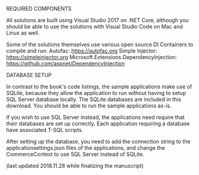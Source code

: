 REQUIRED COMPONENTS

All solutions are built using Visual Studio 2017 on .NET Core, although you should be able to use the solutions with Visual Studio Code on Mac and Linux as well.

Some of the solutions themselves use various open source DI Containers to compile and run:
Autofac: https://autofac.org
Simple Injector: https://simpleinjector.org
Microsoft.Extensions.DependencyInjection: https://github.com/aspnet/DependencyInjection

DATABASE SETUP

In contrast to the book's code listings, the sample applications make use of SQLite, because they allow the application to run without having to setup SQL Server database locally. The SQLite databases are included in this download. You should be able to run the sample applications as-is.

If you wish to use SQL Server instead, the applications need require that their databases are set up correctly. Each application requiring a database have associated T-SQL scripts.

After setting up the database, you need to add the connection string to the applicationsettings.json files of the applications, and change the CommerceContext to use SQL Server instead of SQLite.

(last updated 2018.11.28 while finalizing the manuscript)